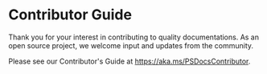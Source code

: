 # Contributor Guide

Thank you for your interest in contributing to quality documentations.
As an open source project, we welcome input and updates from the community.

Please see our Contributor's Guide at <https://aka.ms/PSDocsContributor>.
